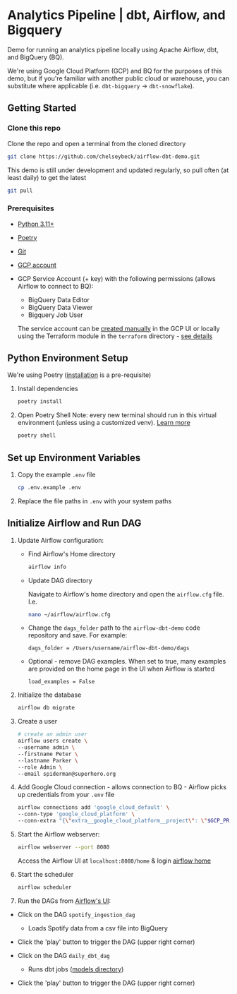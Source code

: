 # Analytics Pipeline | dbt, Airflow, and Bigquery

Demo for running an analytics pipeline locally using Apache Airflow, dbt, and BigQuery (BQ).

We're using Google Cloud Platform (GCP) and BQ for the purposes of this demo, but if you're familiar with another public cloud or warehouse, you can substitute where applicable (i.e. `dbt-bigquery` -> `dbt-snowflake`).

## Getting Started

### Clone this repo
Clone the repo and open a terminal from the cloned directory

```bash
git clone https://github.com/chelseybeck/airflow-dbt-demo.git
```

This demo is still under development and updated regularly, so pull often (at least daily) to get the latest

```bash
git pull
```

### Prerequisites

- [Python 3.11+](https://www.python.org/downloads/)
- [Poetry](https://python-poetry.org/docs/)
- [Git](https://git-scm.com/book/en/v2/Getting-Started-Installing-Git)
- [GCP account](https://cloud.google.com/solutions/smb)
- GCP Service Account (+ key) with the following permissions (allows Airflow to connect to BQ):
  - BigQuery Data Editor
  - BigQuery Data Viewer
  - Bigquery Job User

  The service account can be [created manually](https://cloud.google.com/iam/docs/service-accounts-create#creating) in the GCP UI or locally using the Terraform module in the `terraform` directory - [see details](/terraform/README.md)

## Python Environment Setup

We're using Poetry ([installation](https://python-poetry.org/docs/) is a pre-requisite)

1. Install dependencies

    ```bash
    poetry install
    ```

2. Open Poetry Shell
    Note: every new terminal should run in this virtual environment (unless using a customized venv). [Learn more](https://python-poetry.org/docs/basic-usage/#using-your-virtual-environment)

    ```bash
    poetry shell
    ```

## Set up Environment Variables

1. Copy the example `.env` file

    ```bash
    cp .env.example .env
    ```

2. Replace the file paths in `.env` with your system paths

## Initialize Airflow and Run DAG


1. Update Airflow configuration:

    - Find Airflow's Home directory
    
        ```bash
        airflow info
        ```

    - Update DAG directory
    
        Navigate to Airflow's home directory and open the `airflow.cfg` file. I.e.
    
        ```bash
        nano ~/airflow/airflow.cfg
        ```

    - Change the `dags_folder` path to the `airflow-dbt-demo` code repository and save. For example:

        ```
        dags_folder = /Users/username/airflow-dbt-demo/dags
        ```
    
    - Optional - remove DAG examples. When set to true, many examples are provided on the home page in the UI when Airflow is started
        ```
        load_examples = False
        ```

2. Initialize the database

    ```bash
    airflow db migrate
    ```

3. Create a user

    ```bash
    # create an admin user
    airflow users create \
    --username admin \
    --firstname Peter \
    --lastname Parker \
    --role Admin \
    --email spiderman@superhero.org
    ```

4. Add Google Cloud connection - allows connection to BQ - Airflow picks up credentials from your `.env` file

    ```bash
    airflow connections add 'google_cloud_default' \
    --conn-type 'google_cloud_platform' \
    --conn-extra "{\"extra__google_cloud_platform__project\": \"$GCP_PROJECT\"}"
    ```

4. Start the Airflow webserver:

    ```bash
    airflow webserver --port 8080
    ```

    Access the Airflow UI at `localhost:8080/home` & login
    [airflow home](http://0.0.0.0:8080/home)

5. Start the scheduler

    ```bash
    airflow scheduler
    ```

6. Run the DAGs from [Airflow's UI](http://0.0.0.0:8080/home):
  - Click on the DAG `spotify_ingestion_dag`
    - Loads Spotify data from a csv file into BigQuery
  - Click the 'play' button to trigger the DAG (upper right corner)

  - Click on the DAG `daily_dbt_dag`
    - Runs dbt jobs ([models directory](/analytics/models)) 
  - Click the 'play' button to trigger the DAG (upper right corner)
